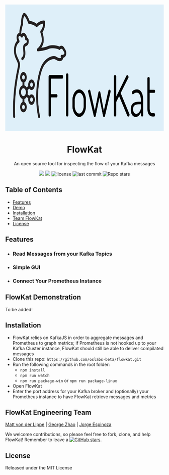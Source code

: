 <p align="center">
 <img src="./static/FlowKat_Small.png" width="800" height="400"></p>
<h1 align="center"><strong>FlowKat</strong></h1></a>


<p align="center">An open source tool for inspecting the flow of your Kafka messages</p>

<p align="center">
  <img src="https://img.shields.io/badge/PRs-welcome-brightgreen.svg?style=flat"/>
  <img src="https://img.shields.io/badge/contributions-welcome-brightgreen.svg?style=flat"/>
  <img alt="license" src="https://img.shields.io/github/license/oslabs-beta/flowkat?color=%2357d3af">
  <img alt="last commit" src="https://img.shields.io/github/last-commit/oslabs-beta/flowkat?color=%2357d3af">
  <img alt="Repo stars" src="https://img.shields.io/github/stars/oslabs-beta/flowkat?logoColor=%2334495e&style=social"> 
</p>

## Table of Contents

* [Features](#features)
* [Demo](#flowkat-demonstration)
* [Installation](#installation)
* [Team FlowKat](#team-flowkat)
* [License](#license)

## Features
* ### Read Messages from your Kafka Topics
* ### Simple GUI
* ### Connect Your Prometheus Instance

## FlowKat Demonstration
<p>To be added!</p>

## Installation
- FlowKat relies on KafkaJS in order to aggregate messages and Prometheus to graph metrics; if Prometheus is not hooked up to your Kafka Cluster instance, FlowKat should still be able to deliver compilated messages
- Clone this repo: ````https://github.com/oslabs-beta/flowkat.git````
- Run the following commands in the root folder:
  - ````npm install```` 
  - ````npm run watch````
  - ````npm run package-win```` or ````npm run package-linux````
- Open FlowKat
- Enter the port address for your Kafka broker and (optionally) your Prometheus instance to have FlowKat retrieve messages and metrics


## FlowKat Engineering Team
[Matt von der Lippe](https://github.com/mvdlippe)
| [George Zhao](https://github.com/iSaySureWhyNot)
| [Jorge Espinoza](https://github.com/jespin457)

We welcome contributions, so please feel free to fork, clone, and help FlowKat! Remember to leave a [![GitHub stars](https://img.shields.io/github/stars/oslabs-beta/flowkat?style=social&label=Star&)](https://github.com/oslabs-beta/flowkat/).

## License
Released under the MIT License
